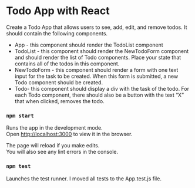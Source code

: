 # Todo App with React

Create a Todo App that allows users to see, add, edit, and remove todos. It should contain the following components.

* App - this component should render the TodoList component
* TodoList - this component should render the NewTodoForm component and should render the list of Todo components. Place your state that contains all of the todos in this component.
* NewTodoForm - this component should render a form with one text input for the task to be created. When this form is submitted, a new Todo component should be created. 
* Todo- this component should display a div with the task of the todo.
For each Todo component, there should also be a button with the text “X” that when clicked, removes the todo.

### `npm start`

Runs the app in the development mode.\
Open [http://localhost:3000](http://localhost:3000) to view it in the browser.

The page will reload if you make edits.\
You will also see any lint errors in the console.

### `npm test`

Launches the test runner. I moved all tests to the App.test.js file. 

